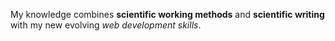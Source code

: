 My knowledge combines **scientific working methods** and **scientific writing** with my new evolving _web development skills_.
